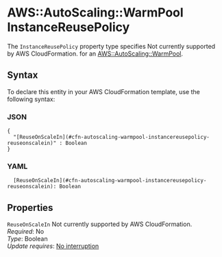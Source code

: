 # AWS::AutoScaling::WarmPool InstanceReusePolicy<a name="aws-properties-autoscaling-warmpool-instancereusepolicy"></a>

<a name="aws-properties-autoscaling-warmpool-instancereusepolicy-description"></a>The `InstanceReusePolicy` property type specifies Not currently supported by AWS CloudFormation\. for an [AWS::AutoScaling::WarmPool](aws-resource-autoscaling-warmpool.md)\.

## Syntax<a name="aws-properties-autoscaling-warmpool-instancereusepolicy-syntax"></a>

To declare this entity in your AWS CloudFormation template, use the following syntax:

### JSON<a name="aws-properties-autoscaling-warmpool-instancereusepolicy-syntax.json"></a>

```
{
  "[ReuseOnScaleIn](#cfn-autoscaling-warmpool-instancereusepolicy-reuseonscalein)" : Boolean
}
```

### YAML<a name="aws-properties-autoscaling-warmpool-instancereusepolicy-syntax.yaml"></a>

```
  [ReuseOnScaleIn](#cfn-autoscaling-warmpool-instancereusepolicy-reuseonscalein): Boolean
```

## Properties<a name="aws-properties-autoscaling-warmpool-instancereusepolicy-properties"></a>

`ReuseOnScaleIn`  <a name="cfn-autoscaling-warmpool-instancereusepolicy-reuseonscalein"></a>
Not currently supported by AWS CloudFormation\.  
*Required*: No  
*Type*: Boolean  
*Update requires*: [No interruption](https://docs.aws.amazon.com/AWSCloudFormation/latest/UserGuide/using-cfn-updating-stacks-update-behaviors.html#update-no-interrupt)